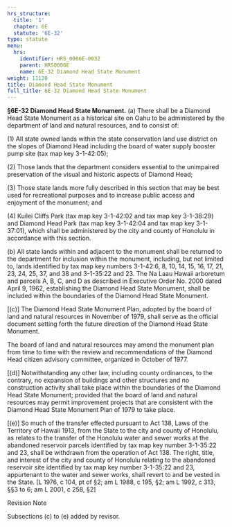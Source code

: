 ```yaml
---
hrs_structure:
  title: '1'
  chapter: 6E
  statute: '6E-32'
type: statute
menu:
  hrs:
    identifier: HRS_0006E-0032
    parent: HRS0006E
    name: 6E-32 Diamond Head State Monument
weight: 11120
title: Diamond Head State Monument
full_title: 6E-32 Diamond Head State Monument
---
```

**§6E-32 Diamond Head State Monument.** (a) There shall be a Diamond Head State Monument as a historical site on Oahu to be administered by the department of land and natural resources, and to consist of:

(1) All state owned lands within the state conservation land use district on the slopes of Diamond Head including the board of water supply booster pump site (tax map key 3-1-42:05);

(2) Those lands that the department considers essential to the unimpaired preservation of the visual and historic aspects of Diamond Head;

(3) Those state lands more fully described in this section that may be best used for recreational purposes and to increase public access and enjoyment of the monument; and

(4) Kuilei Cliffs Park (tax map key 3-1-42:02 and tax map key 3-1-38:29) and Diamond Head Park (tax map key 3-1-42:04 and tax map key 3-1-37:01), which shall be administered by the city and county of Honolulu in accordance with this section.

(b) All state lands within and adjacent to the monument shall be returned to the department for inclusion within the monument, including, but not limited to, lands identified by tax map key numbers 3-1-42:6, 8, 10, 14, 15, 16, 17, 21, 23, 24, 25, 37, and 38 and 3-1-35:22 and 23\. The Na Laau Hawaii arboretum and parcels A, B, C, and D as described in Executive Order No. 2000 dated April 9, 1962, establishing the Diamond Head State Monument, shall be included within the boundaries of the Diamond Head State Monument.

[(c)] The Diamond Head State Monument Plan, adopted by the board of land and natural resources in November of 1979, shall serve as the official document setting forth the future direction of the Diamond Head State Monument.

The board of land and natural resources may amend the monument plan from time to time with the review and recommendations of the Diamond Head citizen advisory committee, organized in October of 1977.

[(d)] Notwithstanding any other law, including county ordinances, to the contrary, no expansion of buildings and other structures and no construction activity shall take place within the boundaries of the Diamond Head State Monument; provided that the board of land and natural resources may permit improvement projects that are consistent with the Diamond Head State Monument Plan of 1979 to take place.

[(e)] So much of the transfer effected pursuant to Act 138, Laws of the Territory of Hawaii 1913, from the State to the city and county of Honolulu, as relates to the transfer of the Honolulu water and sewer works at the abandoned reservoir parcels identified by tax map key number 3-1-35:22 and 23, shall be withdrawn from the operation of Act 138\. The right, title, and interest of the city and county of Honolulu relating to the abandoned reservoir site identified by tax map key number 3-1-35:22 and 23, appurtenant to the water and sewer works, shall revert to and be vested in the State. [L 1976, c 104, pt of §2; am L 1988, c 195, §2; am L 1992, c 313, §§3 to 6; am L 2001, c 258, §2]

Revision Note

Subsections (c) to (e) added by revisor.